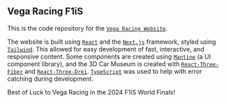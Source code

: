 ## Vega Racing F1iS

This is the code repository for the [`Vega Racing Website`](https://www.vegaracingf1is.com/).

The website is built using [`React`](https://react.dev) and the [`Next.js`](https://nextjs.org) framework, styled using [`Tailwind`](https://tailwindcss.com). This allowed for easy development of fast, interactive, and responsive content. Some components are created using [`Mantine`](https://mantine.dev/) (a UI component library), and the 3D Car Museum is created with [`React-Three-Fiber`](https://r3f.docs.pmnd.rs/) and [`React-Three-Drei`](https://github.com/pmndrs/drei). [`TypeScript`](https://www.typescriptlang.org/) was used to help with error catching during development.

Best of Luck to Vega Racing in the 2024 F1iS World Finals!
